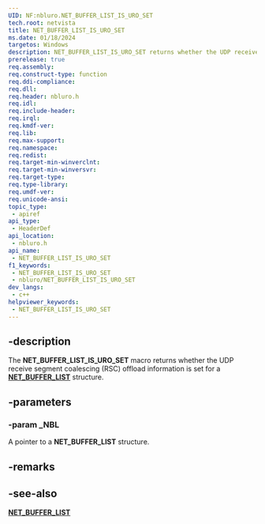 ```yaml
---
UID: NF:nbluro.NET_BUFFER_LIST_IS_URO_SET
tech.root: netvista
title: NET_BUFFER_LIST_IS_URO_SET
ms.date: 01/18/2024
targetos: Windows
description: NET_BUFFER_LIST_IS_URO_SET returns whether the UDP receive segment coalescing (RSC) offload information is set for a NET_BUFFER_LIST structure.
prerelease: true
req.assembly: 
req.construct-type: function
req.ddi-compliance: 
req.dll: 
req.header: nbluro.h
req.idl: 
req.include-header: 
req.irql: 
req.kmdf-ver: 
req.lib: 
req.max-support: 
req.namespace: 
req.redist: 
req.target-min-winverclnt: 
req.target-min-winversvr: 
req.target-type: 
req.type-library: 
req.umdf-ver: 
req.unicode-ansi: 
topic_type:
 - apiref
api_type:
 - HeaderDef
api_location:
 - nbluro.h
api_name:
 - NET_BUFFER_LIST_IS_URO_SET
f1_keywords:
 - NET_BUFFER_LIST_IS_URO_SET
 - nbluro/NET_BUFFER_LIST_IS_URO_SET
dev_langs:
 - c++
helpviewer_keywords:
 - NET_BUFFER_LIST_IS_URO_SET
---
```


## -description

The **NET_BUFFER_LIST_IS_URO_SET** macro returns whether the UDP receive segment coalescing (RSC) offload information is set for a [**NET_BUFFER_LIST**](../nbl/ns-nbl-net_buffer_list.md) structure.

## -parameters

### -param _NBL

A pointer to a **NET_BUFFER_LIST** structure.

## -remarks

## -see-also

[**NET_BUFFER_LIST**](../nbl/ns-nbl-net_buffer_list.md)

